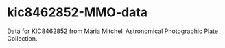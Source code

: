 # kic8462852-MMO-data
Data for KIC8462852 from Maria Mitchell Astronomical Photographic Plate Collection.
